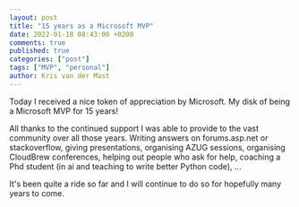 ```yaml
---
layout: post
title: "15 years as a Microsoft MVP"
date: 2022-01-18 08:43:00 +0200
comments: true
published: true
categories: ["post"]
tags: ["MVP", "personal"]
author: Kris van der Mast
---
```

Today I received a nice token of appreciation by Microsoft. My disk of being a Microsoft MVP for 15 years!  

All thanks to the continued support I was able to provide to the vast community over all those years. Writing answers on forums.asp.net or stackoverflow, giving presentations, organising AZUG sessions, organising CloudBrew conferences, helping out people who ask for help, coaching a Phd student (in ai and teaching to write better Python code), ...

It's been quite a ride so far and I will continue to do so for hopefully many years to come.